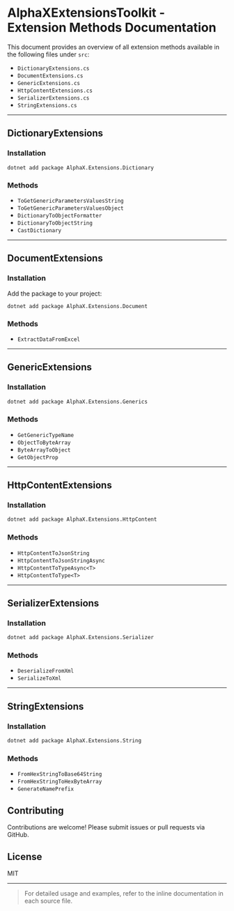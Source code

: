 # AlphaXExtensionsToolkit - Extension Methods Documentation

This document provides an overview of all extension methods available in the following files under `src`:

- `DictionaryExtensions.cs`
- `DocumentExtensions.cs`
- `GenericExtensions.cs`
- `HttpContentExtensions.cs`
- `SerializerExtensions.cs`
- `StringExtensions.cs`

---

## DictionaryExtensions

### Installation

```shell
dotnet add package AlphaX.Extensions.Dictionary
```

### Methods

- `ToGetGenericParametersValuesString`
- `ToGetGenericParametersValuesObject`
- `DictionaryToObjectFormatter`
- `DictionaryToObjectString`
- `CastDictionary`

---

## DocumentExtensions

### Installation

Add the package to your project:

```shell
dotnet add package AlphaX.Extensions.Document
```

### Methods

- `ExtractDataFromExcel`

---

## GenericExtensions

### Installation

```bash
dotnet add package AlphaX.Extensions.Generics
```

### Methods

- `GetGenericTypeName`
- `ObjectToByteArray`
- `ByteArrayToObject`
- `GetObjectProp`

---

## HttpContentExtensions

### Installation

```bash
dotnet add package AlphaX.Extensions.HttpContent
```

### Methods

- `HttpContentToJsonString`
- `HttpContentToJsonStringAsync`
- `HttpContentToTypeAsync<T>`
- `HttpContentToType<T>`

---

## SerializerExtensions

### Installation

```bash
dotnet add package AlphaX.Extensions.Serializer
```

### Methods

- `DeserializeFromXml`
- `SerializeToXml`

---

## StringExtensions

### Installation

```bash
dotnet add package AlphaX.Extensions.String
```

### Methods

- `FromHexStringToBase64String`
- `FromHexStringToHexByteArray`
- `GenerateNamePrefix`


## Contributing

Contributions are welcome! Please submit issues or pull requests via GitHub.

## License

MIT

---

> For detailed usage and examples, refer to the inline documentation in each source file.